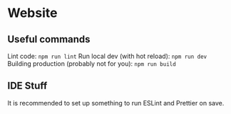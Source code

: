 # Website

## Useful commands

Lint code: `npm run lint`
Run local dev (with hot reload): `npm run dev`
Building production (probably not for you): `npm run build`

## IDE Stuff

It is recommended to set up something to run ESLint and Prettier on save.
